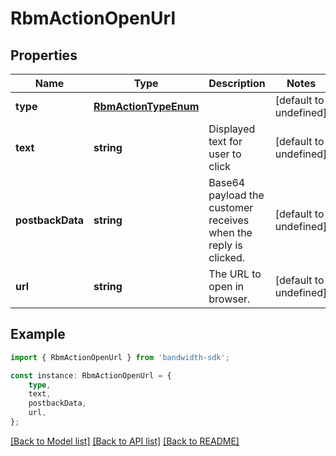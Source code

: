 # RbmActionOpenUrl


## Properties

Name | Type | Description | Notes
------------ | ------------- | ------------- | -------------
**type** | [**RbmActionTypeEnum**](RbmActionTypeEnum.md) |  | [default to undefined]
**text** | **string** | Displayed text for user to click | [default to undefined]
**postbackData** | **string** | Base64 payload the customer receives when the reply is clicked. | [default to undefined]
**url** | **string** | The URL to open in browser. | [default to undefined]

## Example

```typescript
import { RbmActionOpenUrl } from 'bandwidth-sdk';

const instance: RbmActionOpenUrl = {
    type,
    text,
    postbackData,
    url,
};
```

[[Back to Model list]](../README.md#documentation-for-models) [[Back to API list]](../README.md#documentation-for-api-endpoints) [[Back to README]](../README.md)
